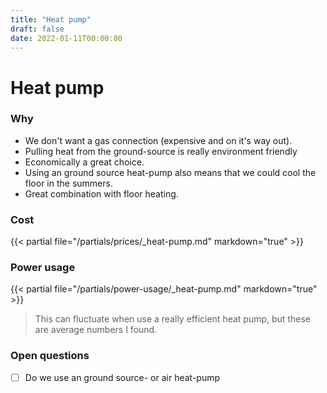 ```yaml
---
title: "Heat pump"
draft: false
date: 2022-01-11T00:00:00
---
```


# Heat pump

### Why
- We don't want a gas connection (expensive and on it's way out).
- Pulling heat from the ground-source is really environment friendly
- Economically a great choice.
- Using an ground source heat-pump also means that we could cool the floor in the summers.
- Great combination with floor heating.

### Cost

{{< partial file="/partials/prices/_heat-pump.md" markdown="true" >}}

### Power usage

{{< partial file="/partials/power-usage/_heat-pump.md" markdown="true" >}}

> This can fluctuate when use a really efficient heat pump, but these are average numbers I found.

### Open questions

- [ ] Do we use an ground source- or air heat-pump